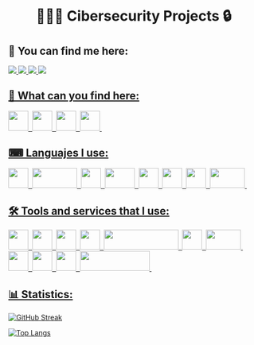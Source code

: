 

<div id="header" align="center">
  <h1>👨🏻‍💻 Cibersecurity Projects 🔒</h1>
</div>

<h2>🔎 You can find me here: </h2>
<div>
  <a href="https://www.linkedin.com/in/jaime-lópez-gastaca/">
    <img src="https://img.shields.io/badge/-Linkedin-blue?style=for-the-badge&logo=linkedin"/>
  <a href="https://www.hackthebox.com/home/users/profile/784801">
    <img src="https://img.shields.io/badge/-Hack%20the%20box-black?style=for-the-badge&logo=hackthebox"/>
  <a href="https://twitter.com/Kermit96_">
    <img src="https://img.shields.io/badge/-Twitter-blue?style=for-the-badge&logo=twitter"/>
  <a href="https://discord.gg/8CUvgMxrW5">
    <img src="https://img.shields.io/badge/-discord-white?style=for-the-badge&logo=discord"/>
</div>

<h2>🔭 What can you find here: </h2>
<div>
  <a href="https://github.com/KermitPurple96/scripts/tree/main/Python">
    <img src="https://raw.githubusercontent.com/KermitPurple96/trash/main/Python_logo_01.svg" width="40" height="40"/>&nbsp;
  <a href="https://github.com/KermitPurple96/scripts/tree/main/Bash">
    <img src="https://raw.githubusercontent.com/KermitPurple96/trash/main/Bash_Logo_Colored.svg" width="40" height="40"/>&nbsp;
  <a href="https://github.com/KermitPurple96/config">
    <img src="https://raw.githubusercontent.com/KermitPurple96/trash/main/Parrot_Logo.png" width="40" height="40"/>&nbsp;
  <a href="https://github.com/KermitPurple96/Flipper-zero-bad-USB">
    <img src="https://raw.githubusercontent.com/KermitPurple96/trash/main/flipper_zero.webp" width="40" height="40"/>&nbsp;
</div>

<h2>⌨ Languajes I use: </h2>
<div>
  <img src="https://raw.githubusercontent.com/KermitPurple96/trash/main/Python_logo_01.svg" width="40" height="40"/>&nbsp;
  <img src="https://raw.githubusercontent.com/KermitPurple96/trash/main/flask.webp" width="90" height="40"/>&nbsp;
  <img src="https://raw.githubusercontent.com/KermitPurple96/trash/main/Bash_Logo_Colored.svg" width="40" height="40"/>&nbsp;
  <img src="https://raw.githubusercontent.com/KermitPurple96/trash/main/MySQL-Logo.png" width="60" height="40"/>&nbsp;
  <img src="https://raw.githubusercontent.com/KermitPurple96/trash/main/HTML5_logo_and_wordmark.svg" width="40" height="40"/>&nbsp;
  <img src="https://raw.githubusercontent.com/KermitPurple96/trash/main/CSS3_logo_and_wordmark.svg" width="40" height="40"/>&nbsp;
  <img src="https://raw.githubusercontent.com/KermitPurple96/trash/main/Javascript_Logo.png" width="40" height="40"/>&nbsp;
  <img src="https://raw.githubusercontent.com/KermitPurple96/trash/main/PHP-logo.svg" width="70" height="40"/>&nbsp;
</div>
    
    
    
<h2>🛠 Tools and services that I use: </h2>
<div>
  <img src="https://github.com/KermitPurple96/trash/blob/main/linux%20(1).png" width="40" height="40"/>&nbsp;
  <img src="https://git-scm.com/images/logos/downloads/Git-Icon-1788C.png" width="40" height="40"/>&nbsp;
  <img src="https://upload.wikimedia.org/wikipedia/commons/9/9a/Visual_Studio_Code_1.35_icon.svg" width="40" height="40"/>&nbsp;
  <img src="https://swimburger.net/media/fbqnp2ie/azure.svg" width="40" height="40"/>&nbsp;
  <img src="https://upload.wikimedia.org/wikipedia/commons/4/4e/Docker_%28container_engine%29_logo.svg" width="150" height="40"/>&nbsp;
  <img src="https://upload.wikimedia.org/wikipedia/commons/5/5a/Vmware_workstation_16_icon.svg" width="40" height="40"/>&nbsp;
  <img src="https://upload.wikimedia.org/wikipedia/commons/a/a8/Apache_HTTP_Server_Logo_%282016%29.svg" width="70" height="40"/>&nbsp;
  <img src="https://github.com/KermitPurple96/trash/blob/main/xmap.png" width="40" height="40"/>&nbsp;
  <img src="https://upload.wikimedia.org/wikipedia/commons/9/98/WordPress_blue_logo.svg" width="40" height="40"/>&nbsp;
  <img src="https://upload.wikimedia.org/wikipedia/commons/9/9d/Webmin_Logo.svg" width="40" height="40"/>&nbsp;
  <img src="https://upload.wikimedia.org/wikipedia/commons/c/c6/Moodle-logo.svg" width="140" height="40"/>&nbsp;
</div>
    
<h2>📊 Statistics: </h2>
    
[![GitHub Streak](http://github-readme-streak-stats.herokuapp.com?user=KermitPurple96&theme=dark&background=000000)](https://git.io/streak-stats)

[![Top Langs](https://github-readme-stats.vercel.app/api/top-langs/?username=KermitPurple96&layout=compact&theme=vision-friendly-dark)](https://github.com/anuraghazra/github-readme-stats)


  
